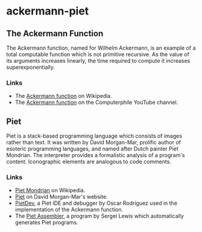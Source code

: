 # ackermann-piet


## The Ackermann Function
The Ackermann function, named for Wilhelm Ackermann, is an example of a total computable function which is not primitive recursive.  As the value of its arguments increases linearly, the time required to compute it increases superexponentially.

### Links
* The [Ackermann function][wiki] on Wikipedia.
* The [Ackermann function][youtube] on the Computerphile YouTube channel.

[wiki]: https://en.wikipedia.org/wiki/Ackermann_function
[youtube]: https://www.youtube.com/watch?v=i7sm9dzFtEI

## Piet
Piet is a stack-based programming language which consists of images rather than text.  It was written by David Morgan-Mar, prolific author of esoteric programming languages, and named after Dutch painter Piet Mondrian.  The interpreter provides a formalistic analysis of a program's content.  Iconographic elements are analogous to code comments.

### Links
* [Piet Mondrian][mondrian] on Wikipedia.
* [Piet][dangermouse] on David Morgan-Mar's website.
* [PietDev][pietdev], a Piet IDE and debugger by Oscar Rodríguez used in the implementation of the Ackermann function.
* The [Piet Assembler][assembler], a program by Sergei Lewis which automatically generates Piet programs.

[mondrian]: https://en.wikipedia.org/wiki/Piet_Mondrian
[dangermouse]: http://www.dangermouse.net/esoteric/piet.html
[pietdev]: http://www.rapapaing.com/blog/?page_id=6
[assembler]: http://www.toothycat.net/wiki/wiki.pl?MoonShadow/Piet
